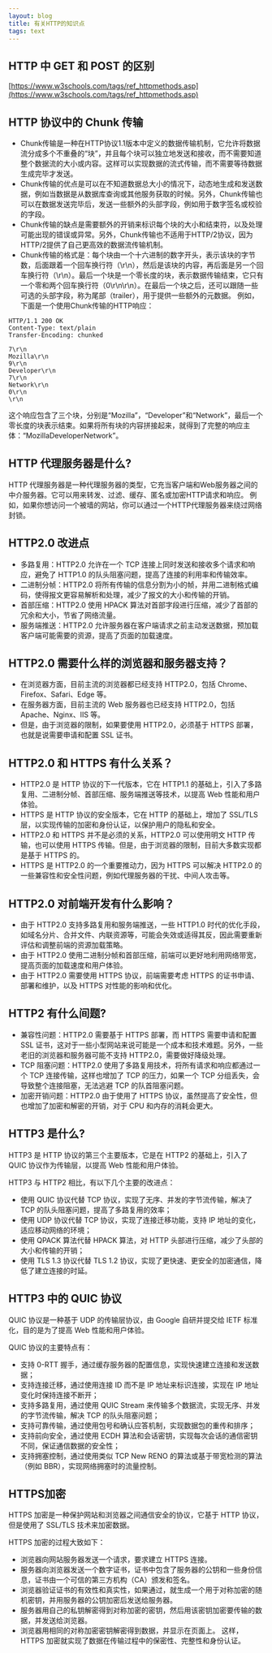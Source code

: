 ```yaml
---
layout: blog
title: 有关HTTP的知识点
tags: text
---
```


## HTTP 中 GET 和 POST 的区别
[https://www.w3schools.com/tags/ref_httpmethods.asp](https://www.w3schools.com/tags/ref_httpmethods.asp)
## HTTP 协议中的 Chunk 传输
* Chunk传输是一种在HTTP协议1.1版本中定义的数据传输机制，它允许将数据流分成多个不重叠的“块”，并且每个块可以独立地发送和接收，而不需要知道整个数据流的大小或内容。这样可以实现数据的流式传输，而不需要等待数据生成完毕才发送。
* Chunk传输的优点是可以在不知道数据总大小的情况下，动态地生成和发送数据，例如当数据是从数据库查询或其他服务获取的时候。另外，Chunk传输也可以在数据发送完毕后，发送一些额外的头部字段，例如用于数字签名或校验的字段。
* Chunk传输的缺点是需要额外的开销来标识每个块的大小和结束符，以及处理可能出现的错误或异常。另外，Chunk传输也不适用于HTTP/2协议，因为HTTP/2提供了自己更高效的数据流传输机制。
* Chunk传输的格式是：每个块由一个十六进制的数字开头，表示该块的字节数，后面跟着一个回车换行符（\r\n），然后是该块的内容，再后面是另一个回车换行符（\r\n）。最后一个块是一个零长度的块，表示数据传输结束，它只有一个零和两个回车换行符（0\r\n\r\n）。在最后一个块之后，还可以跟随一些可选的头部字段，称为尾部（trailer），用于提供一些额外的元数据。
例如，下面是一个使用Chunk传输的HTTP响应：

```text
HTTP/1.1 200 OK
Content-Type: text/plain
Transfer-Encoding: chunked

7\r\n
Mozilla\r\n
9\r\n
Developer\r\n
7\r\n
Network\r\n
0\r\n
\r\n
```
这个响应包含了三个块，分别是“Mozilla”，“Developer”和“Network”，最后一个零长度的块表示结束。如果将所有块的内容拼接起来，就得到了完整的响应主体：“MozillaDeveloperNetwork”。

## HTTP 代理服务器是什么?
HTTP 代理服务器是一种代理服务器的类型，它充当客户端和Web服务器之间的中介服务器。它可以用来转发、过滤、缓存、匿名或加密HTTP请求和响应。
例如，如果你想访问一个被墙的网站，你可以通过一个HTTP代理服务器来绕过网络封锁。

## HTTP2.0 改进点
* 多路复用：HTTP2.0 允许在一个 TCP 连接上同时发送和接收多个请求和响应，避免了 HTTP1.0 的队头阻塞问题，提高了连接的利用率和传输效率。
* 二进制分帧：HTTP2.0 将所有传输的信息分割为小的帧，并用二进制格式编码，使得报文更容易解析和处理，减少了报文的大小和传输的开销。
* 首部压缩：HTTP2.0 使用 HPACK 算法对首部字段进行压缩，减少了首部的冗余和大小，节省了网络流量。
* 服务端推送：HTTP2.0 允许服务器在客户端请求之前主动发送数据，预加载客户端可能需要的资源，提高了页面的加载速度。

## HTTP2.0 需要什么样的浏览器和服务器支持？
* 在浏览器方面，目前主流的浏览器都已经支持 HTTP2.0，包括 Chrome、Firefox、Safari、Edge 等。
* 在服务器方面，目前主流的 Web 服务器也已经支持 HTTP2.0，包括 Apache、Nginx、IIS 等。
* 但是，由于浏览器的限制，如果要使用 HTTP2.0，必须基于 HTTPS 部署，也就是说需要申请和配置 SSL 证书。

## HTTP2.0 和 HTTPS 有什么关系？
* HTTP2.0 是 HTTP 协议的下一代版本，它在 HTTP1.1 的基础上，引入了多路复用、二进制分帧、首部压缩、服务端推送等技术，以提高 Web 性能和用户体验。
* HTTPS 是 HTTP 协议的安全版本，它在 HTTP 的基础上，增加了 SSL/TLS 层，以实现传输的加密和身份认证，以保护用户的隐私和安全。
* HTTP2.0 和 HTTPS 并不是必须的关系，HTTP2.0 可以使用明文 HTTP 传输，也可以使用 HTTPS 传输。但是，由于浏览器的限制，目前大多数实现都是基于 HTTPS 的。
* HTTPS 是 HTTP2.0 的一个重要推动力，因为 HTTPS 可以解决 HTTP2.0 的一些兼容性和安全性问题，例如代理服务器的干扰、中间人攻击等。

## HTTP2.0 对前端开发有什么影响？
* 由于 HTTP2.0 支持多路复用和服务端推送，一些 HTTP1.0 时代的优化手段，如域名分片、合并文件、内联资源等，可能会失效或适得其反，因此需要重新评估和调整前端的资源加载策略。
* 由于 HTTP2.0 使用二进制分帧和首部压缩，前端可以更好地利用网络带宽，提高页面的加载速度和用户体验。
* 由于 HTTP2.0 需要使用 HTTPS 协议，前端需要考虑 HTTPS 的证书申请、部署和维护，以及 HTTPS 对性能的影响和优化。

## HTTP2 有什么间题?
* 兼容性问题：HTTP2.0 需要基于 HTTPS 部署，而 HTTPS 需要申请和配置 SSL 证书，这对于一些小型网站来说可能是一个成本和技术难题。另外，一些老旧的浏览器和服务器可能不支持 HTTP2.0，需要做好降级处理。
* TCP 阻塞问题：HTTP2.0 使用了多路复用技术，将所有请求和响应都通过一个 TCP 连接传输，这样也增加了 TCP 的压力，如果一个 TCP 分组丢失，会导致整个连接阻塞，无法逃避 TCP 的队首阻塞问题。
* 加密开销问题：HTTP2.0 由于使用了 HTTPS 协议，虽然提高了安全性，但也增加了加密和解密的开销，对于 CPU 和内存的消耗会更大。

## HTTP3 是什么?
HTTP3 是 HTTP 协议的第三个主要版本，它是在 HTTP2 的基础上，引入了 QUIC 协议作为传输层，以提高 Web 性能和用户体验。

HTTP3 与 HTTP2 相比，有以下几个主要的改进点：

* 使用 QUIC 协议代替 TCP 协议，实现了无序、并发的字节流传输，解决了 TCP 的队头阻塞问题，提高了多路复用的效率；
* 使用 UDP 协议代替 TCP 协议，实现了连接迁移功能，支持 IP 地址的变化，适应移动网络的环境；
* 使用 QPACK 算法代替 HPACK 算法，对 HTTP 头部进行压缩，减少了头部的大小和传输的开销；
* 使用 TLS 1.3 协议代替 TLS 1.2 协议，实现了更快速、更安全的加密通信，降低了建立连接的时延。

## HTTP3 中的 QUIC 协议
QUIC 协议是一种基于 UDP 的传输层协议，由 Google 自研并提交给 IETF 标准化，目的是为了提高 Web 性能和用户体验。

QUIC 协议的主要特点有：

* 支持 0-RTT 握手，通过缓存服务器的配置信息，实现快速建立连接和发送数据；
* 支持连接迁移，通过使用连接 ID 而不是 IP 地址来标识连接，实现在 IP 地址变化时保持连接不断开；
* 支持多路复用，通过使用 QUIC Stream 来传输多个数据流，实现无序、并发的字节流传输，解决 TCP 的队头阻塞问题；
* 支持可靠传输，通过使用包号和确认应答机制，实现数据包的重传和排序；
* 支持前向安全，通过使用 ECDH 算法和会话密钥，实现每次会话的通信密钥不同，保证通信数据的安全性；
* 支持拥塞控制，通过使用类似 TCP New RENO 的算法或基于带宽检测的算法（例如 BBR），实现网络拥塞时的流量控制。

## HTTPS加密
HTTPS 加密是一种保护网站和浏览器之间通信安全的协议，它基于 HTTP 协议，但是使用了 SSL/TLS 技术来加密数据。

HTTPS 加密的过程大致如下：

* 浏览器向网站服务器发送一个请求，要求建立 HTTPS 连接。
* 服务器向浏览器发送一个数字证书，证书中包含了服务器的公钥和一些身份信息，证书由一个可信的第三方机构（CA）颁发和签名。
* 浏览器验证证书的有效性和真实性，如果通过，就生成一个用于对称加密的随机密钥，并用服务器的公钥加密后发送给服务器。
* 服务器用自己的私钥解密得到对称加密的密钥，然后用该密钥加密要传输的数据，并发送给浏览器。
* 浏览器用相同的对称加密密钥解密得到数据，并显示在页面上。
这样，HTTPS 加密就实现了数据在传输过程中的保密性、完整性和身份认证。